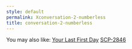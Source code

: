 ```yaml
---
style: default
permalink: Xconversation-2-numberless
title: conversation-2-numberless
---
```

You may also like:
[Your Last First Day](http://scp-wiki.net/your-last-first-day)
[SCP-2846](http://scp-wiki.net/scp-2846)